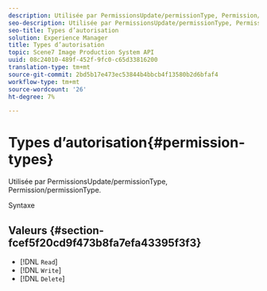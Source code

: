 ```yaml
---
description: Utilisée par PermissionsUpdate/permissionType, Permission/permissionType.
seo-description: Utilisée par PermissionsUpdate/permissionType, Permission/permissionType.
seo-title: Types d’autorisation
solution: Experience Manager
title: Types d’autorisation
topic: Scene7 Image Production System API
uuid: 08c24010-489f-452f-9fc0-c65d33816200
translation-type: tm+mt
source-git-commit: 2bd5b17e473ec53844b4bbcb4f13580b2d6bfaf4
workflow-type: tm+mt
source-wordcount: '26'
ht-degree: 7%

---
```



# Types d’autorisation{#permission-types}

Utilisée par PermissionsUpdate/permissionType, Permission/permissionType.

Syntaxe

## Valeurs {#section-fcef5f20cd9f473b8fa7efa43395f3f3}

* [!DNL `Read`]
* [!DNL `Write`]
* [!DNL `Delete`]

